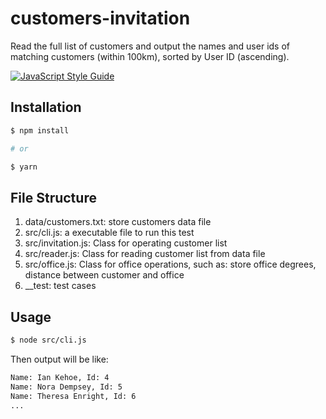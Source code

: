 # customers-invitation

Read the full list of customers and output the names and user ids of matching customers (within 100km), sorted by User ID (ascending).

[![JavaScript Style Guide](https://cdn.rawgit.com/standard/standard/master/badge.svg)](https://github.com/standard/standard)

## Installation

``` bash
$ npm install

# or

$ yarn
```

## File Structure

1. data/customers.txt: store customers data file
1. src/cli.js: a executable file to run this test
1. src/invitation.js: Class for operating customer list
1. src/reader.js: Class for reading customer list from data file
1. src/office.js: Class for office operations, such as: store office degrees, distance between customer and office
1. __test: test cases

## Usage

```bash
$ node src/cli.js
```

Then output will be like:

```txt
Name: Ian Kehoe, Id: 4
Name: Nora Dempsey, Id: 5
Name: Theresa Enright, Id: 6
...
```
